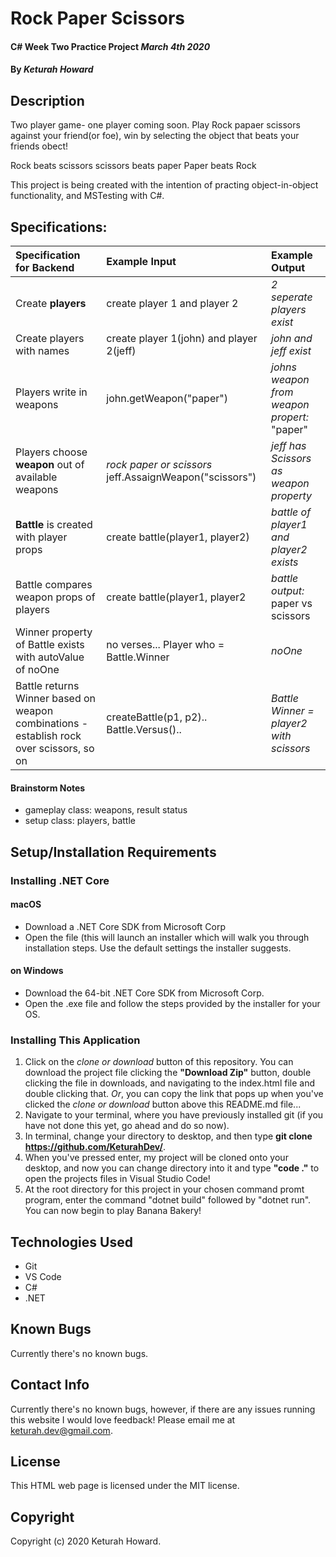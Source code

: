 # Rock Paper Scissors

#### C# Week Two Practice Project _March 4th 2020_

#### By _**Keturah Howard**_

## Description

Two player game- one player coming soon. Play Rock papaer scissors against your friend(or foe), win by selecting the object that beats your friends obect!

Rock beats scissors
scissors beats paper
Paper beats Rock

 This project is being created with the intention of practing object-in-object functionality, and MSTesting with C#.

## Specifications:


| Specification for Backend | Example Input | Example Output |
| :------------- |:-------------| :-------------------|
| Create **players** | create player 1 and player 2 | *2 seperate players exist* |
| Create players with names | create player 1(john) and player 2(jeff) | *john and jeff exist* |
| Players write in weapons | john.getWeapon("paper") | *johns weapon from weapon propert:* "paper" |
| Players choose **weapon** out of available weapons | *rock paper or scissors* jeff.AssaignWeapon("scissors") | *jeff has Scissors as weapon property* |
| **Battle** is created with player props | create battle(player1, player2) | *battle of player1 and player2 exists* |
| Battle compares weapon props of players | create battle(player1, player2 | *battle output:* paper vs scissors |
| Winner property of Battle exists with autoValue of noOne | no verses... Player who = Battle.Winner | *noOne* |
| Battle returns Winner based on weapon combinations - establish rock over scissors, so on | createBattle(p1, p2).. Battle.Versus().. | *Battle Winner = player2 with scissors* |



#### Brainstorm Notes
- gameplay class: weapons, result status
- setup class: players, battle

## Setup/Installation Requirements

  ### Installing .NET Core

  #### macOS
  * Download a .NET Core SDK from Microsoft Corp
  * Open the file (this will launch an installer which will walk you through installation steps. Use the default settings the installer suggests.

  #### on Windows
  * Download the 64-bit .NET Core SDK from Microsoft Corp.
  * Open the .exe file and follow the steps provided by the installer for your OS.

  ### Installing This Application

  1. Click on the *clone or download* button of this repository. You can download the project file clicking the **"Download Zip"** button, double clicking the file in downloads, and navigating to the index.html file and double clicking that. *Or*, you can copy the link that pops up when you've clicked the *clone or download* button above this README.md file...
  2. Navigate to your terminal, where you have previously installed git (if you have not done this yet, go ahead and do so now).
  3. In terminal, change your directory to desktop, and then type **git clone https://github.com/KeturahDev/**.
  4. When you've pressed enter, my project will be cloned onto your desktop, and now you can change directory into it and type **"code ."** to open the projects files in Visual Studio Code!
  5. At the root directory for this project in your chosen command promt program, enter the command "dotnet build" followed by "dotnet run". You can now begin to play Banana Bakery!

## Technologies Used

* Git
* VS Code
* C#
* .NET


## Known Bugs
Currently there's no known bugs.

## Contact Info 
Currently there's no known bugs, however, if there are any issues running this website I would love feedback! Please email me at keturah.dev@gmail.com.

## License

This HTML web page is licensed under the MIT license.

## Copyright

Copyright (c) 2020 Keturah Howard.